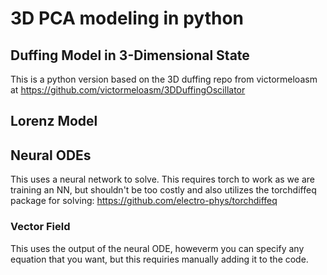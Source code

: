 # 3D PCA modeling in python

## Duffing Model in 3-Dimensional State
This is a python version based on the 3D duffing repo from victormeloasm at https://github.com/victormeloasm/3DDuffingOscillator

## Lorenz Model

## Neural ODEs
This uses a neural network to solve. This requires torch to work as we are training an NN, but shouldn't be too costly and also utilizes the torchdiffeq package for solving: https://github.com/electro-phys/torchdiffeq

### Vector Field
This uses the output of the neural ODE, howeverm you can specify any equation that you want, but this requiries manually adding it to the code.
